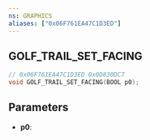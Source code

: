 ```yaml
---
ns: GRAPHICS
aliases: ["0x06F761EA47C1D3ED"]
---
```

## GOLF_TRAIL_SET_FACING

```c
// 0x06F761EA47C1D3ED 0x0D830DC7
void GOLF_TRAIL_SET_FACING(BOOL p0);
```

## Parameters
* **p0**:


